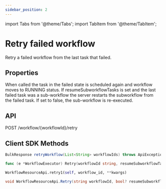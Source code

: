 ```yaml
---
sidebar_position: 2
---
```


import Tabs from '@theme/Tabs';
import TabItem from '@theme/TabItem';

# Retry failed workflow
Retry a failed workflow from the last task that failed.

## Properties
When called the task in the failed state is scheduled again and workflow moves to RUNNING status. If resumeSubworkflowTasks is set and the last failed task was a sub-workflow the server restarts the subworkflow from the failed task.  If set to false, the sub-workflow is re-executed.

## API
POST /workflow/{workflowId}/retry

## Client SDK Methods

<Tabs>
<TabItem value="Java" label="Java">

```java
BulkResponse retryWorkflow(List<String> workflowIds) throws ApiException
```

</TabItem>
<TabItem value="Golang" label="Golang">

```go
func (e *WorkflowExecutor) Retry(workflowId string, resumeSubworkflowTasks bool) error
```

</TabItem>
<TabItem value="Python" label="Python">

```python
WorkflowResourceApi.retry1(self, workflow_id, **kwargs)
```

</TabItem>
<TabItem value="CSharp" label="CSharp">

```csharp
void WorkflowResourceApi.Retry(string workflowId, bool? resumeSubworkflowTasks = null)
```

</TabItem>
<TabItem value="Javascript" label="Javascript">

```javascript

```

</TabItem>
<TabItem value="Clojure" label="Clojure">

```clojure

```

</TabItem>
</Tabs>